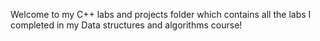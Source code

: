 Welcome to my C++ labs and projects folder which contains all the labs I completed in my Data structures and algorithms course!
